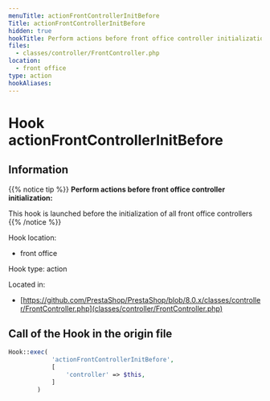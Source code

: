 ```yaml
---
menuTitle: actionFrontControllerInitBefore
Title: actionFrontControllerInitBefore
hidden: true
hookTitle: Perform actions before front office controller initialization
files:
  - classes/controller/FrontController.php
location:
  - front office
type: action
hookAliases:
---
```


# Hook actionFrontControllerInitBefore

## Information

{{% notice tip %}}
**Perform actions before front office controller initialization:** 

This hook is launched before the initialization of all front office controllers
{{% /notice %}}

Hook location:
  - front office

Hook type: action

Located in: 
  - [https://github.com/PrestaShop/PrestaShop/blob/8.0.x/classes/controller/FrontController.php](classes/controller/FrontController.php)

## Call of the Hook in the origin file

```php
Hook::exec(
            'actionFrontControllerInitBefore',
            [
                'controller' => $this,
            ]
        )
```